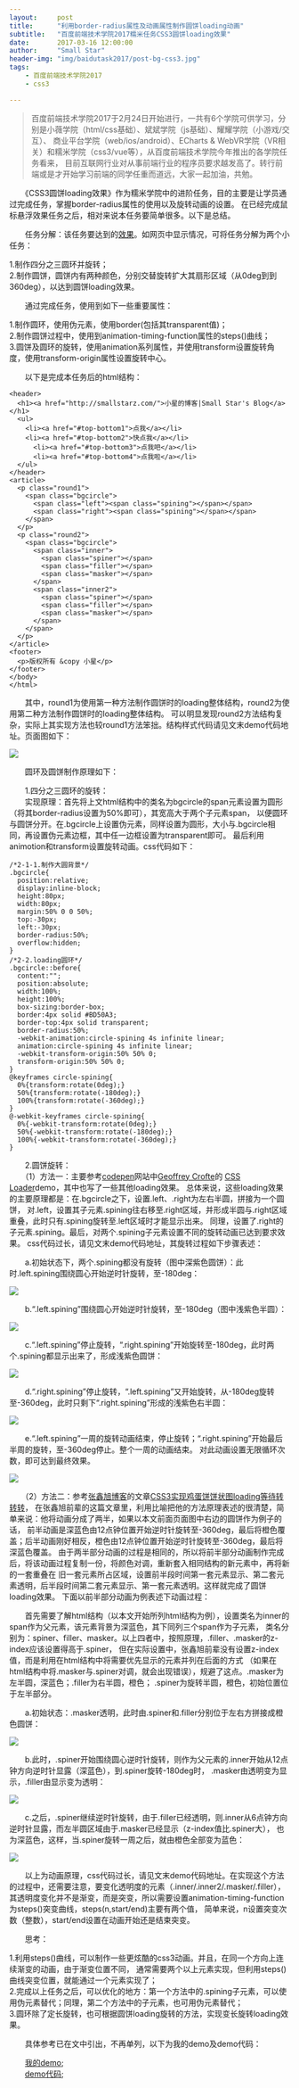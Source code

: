 ```yaml
---
layout:     post
title:      "利用border-radius属性及动画属性制作圆饼loading动画"
subtitle:   "百度前端技术学院2017糯米任务CSS3圆饼loading效果"
date:       2017-03-16 12:00:00
author:     "Small Star"
header-img: "img/baidutask2017/post-bg-css3.jpg"
tags:
    - 百度前端技术学院2017
    - css3

---
```


>百度前端技术学院2017于2月24日开始进行，一共有6个学院可供学习，分别是小薇学院（html/css基础）、斌斌学院（js基础）、耀耀学院（小游戏/交互）、
商业平台学院（web/ios/android）、ECharts & WebVR学院（VR相关）和糯米学院（css3/vue等），从百度前端技术学院今年推出的各学院任务看来，
目前互联网行业对从事前端行业的程序员要求越发高了。转行前端或是才开始学习前端的同学任重而道远，大家一起加油，共勉。

　　《CSS3圆饼loading效果》作为糯米学院中的进阶任务，目的主要是让学员通过完成任务，掌握border-radius属性的使用以及旋转动画的设置。
在已经完成鼠标悬浮效果任务之后，相对来说本任务要简单很多。以下是总结。

　　任务分解：该任务要达到的[效果](http://ife.baidu.com/course/detail/id/36)。如网页中显示情况，可将任务分解为两个小任务：

1.制作四分之三圆环并旋转；<br>
2.制作圆饼，圆饼内有两种颜色，分别交替旋转扩大其扇形区域（从0deg到到360deg），以达到圆饼loading效果。

　　通过完成任务，使用到如下一些重要属性：

1.制作圆环，使用伪元素，使用border(包括其transparent值)；<br>
2.制作圆饼过程中，使用到animation-timing-function属性的steps()曲线；<br>
3.圆饼及圆环的旋转，使用animation系列属性，并使用transform设置旋转角度，使用transform-origin属性设置旋转中心。

　　以下是完成本任务后的html结构：
    
	<header>
	  <h1><a href="http://smallstarz.com/">小星的博客|Small Star's Blog</a></h1>
	  <ul>
		<li><a href="#top-bottom1">点我</a></li>
		<li><a href="#top-bottom2">快点我</a></li>
		  <li><a href="#top-bottom3">点我吧</a></li>
		  <li><a href="#top-bottom4">点我啦</a></li>
	  </ul>
	</header>
	<article>
	  <p class="round1">
		<span class="bgcircle">
		  <span class="left"><span class="spining"></span></span>
		  <span class="right"><span class="spining"></span></span>
		</span>
	  </p>
	  <p class="round2">
		<span class="bgcircle">
		  <span class="inner">
			<span class="spiner"></span>
			<span class="filler"></span>
			<span class="masker"></span>
		  </span>
		  <span class="inner2">
			<span class="spiner"></span>
			<span class="filler"></span>
			<span class="masker"></span>
		  </span>
		</span>
	  </p>
	</article>
	<footer>
	  <p>版权所有 &copy 小星</p>
	</footer>
	</body>
	</html>

　　其中，round1为使用第一种方法制作圆饼时的loading整体结构，round2为使用第二种方法制作圆饼时的loading整体结构。
可以明显发现round2方法结构复杂，实际上其实现方法也较round1方法笨拙。结构样式代码请见文末demo代码地址。页面图如下：

![](/img/baidutask2017/post-nuomitask2-ym.jpg)

　　圆环及圆饼制作原理如下：

　　1.四分之三圆环的旋转：<br>
　　实现原理：首先将上文html结构中的类名为bgcircle的span元素设置为圆形（将其border-radius设置为50%即可），其宽高大于两个子元素span，
以便圆环与圆饼分开。在.bgcircle上设置伪元素，同样设置为圆形，大小与.bgcircle相同，再设置伪元素边框，其中任一边框设置为transparent即可。
最后利用animotion和transform设置旋转动画。css代码如下：

	/*2-1-1.制作大圆背景*/
	.bgcircle{
	  position:relative;
	  display:inline-block;
	  height:80px;
	  width:80px;
	  margin:50% 0 0 50%;
	  top:-30px;
	  left:-30px;
	  border-radius:50%;
	  overflow:hidden;
	}
	/*2-2.loading圆环*/
	.bgcircle::before{
	  content:"";
	  position:absolute;
	  width:100%;
	  height:100%;
	  box-sizing:border-box;
	  border:4px solid #BD50A3;
	  border-top:4px solid transparent;
	  border-radius:50%;
	  -webkit-animation:circle-spining 4s infinite linear;
	  animation:circle-spining 4s infinite linear;
	  -webkit-transform-origin:50% 50% 0;
	  transform-origin:50% 50% 0;
	}
	@keyframes circle-spining{
	  0%{transform:rotate(0deg);}
	  50%{transform:rotate(-180deg);}
	  100%{transform:rotate(-360deg);}
	}
	@-webkit-keyframes circle-spining{
	  0%{-webkit-transform:rotate(0deg);}
	  50%{-webkit-transform:rotate(-180deg);}
	  100%{-webkit-transform:rotate(-360deg);}
	}

　　2.圆饼旋转：<br>
　　（1）方法一：主要参考[codepen](http://codepen.io/)网站中[Geoffrey Crofte](http://codepen.io/CreativeJuiz/)的
[CSS Loader](http://codepen.io/CreativeJuiz/pen/vFBIh)demo，其中也写了一些其他loading效果。
总体来说，这些loading效果的主要原理都是：在.bgcircle之下，设置.left、.right为左右半圆，拼接为一个圆饼，
对.left，设置其子元素.spining往右移至.right区域，并形成半圆与.right区域重叠，此时只有.spining旋转至.left区域时才能显示出来。
同理，设置了.right的子元素.spining。最后，对两个.spining子元素设置不同的旋转动画已达到要求效果。
css代码过长，请见文末demo代码地址，其旋转过程如下步骤表述：

　　a.初始状态下，两个.spining都没有旋转（图中深紫色圆饼）：此时.left.spining围绕圆心开始逆时针旋转，至-180deg：

![](/img/baidutask2017/post-nuomitask2-1.jpg)

　　b.“.left.spining”围绕圆心开始逆时针旋转，至-180deg（图中浅紫色半圆）：

![](/img/baidutask2017/post-nuomitask2-2.jpg)

　　c.“.left.spining”停止旋转，“.right.spining”开始旋转至-180deg，此时两个.spining都显示出来了，形成浅紫色圆饼：

![](/img/baidutask2017/post-nuomitask2-3.jpg)

　　d.“.right.spining”停止旋转，“.left.spining”又开始旋转，从-180deg旋转至-360deg，此时只剩下“.right.spining”形成的浅紫色右半圆：

![](/img/baidutask2017/post-nuomitask2-4.jpg)

　　e.“.left.spining”一周的旋转动画结束，停止旋转；“.right.spining”开始最后半周的旋转，至-360deg停止。整个一周的动画结束。
对此动画设置无限循环次数，即可达到最终效果。

![](/img/baidutask2017/post-nuomitask2-5.jpg)

　　（2）方法二：参考[张鑫旭博客](http://www.zhangxinxu.com/)的文章[CSS3实现鸡蛋饼饼状图loading等待转转转](http://www.zhangxinxu.com/wordpress/2014/04/css3-pie-loading-waiting-animation/)，
在张鑫旭前辈的这篇文章里，利用比喻把他的方法原理表述的很清楚，简单来说：他将动画分成了两半，如果以本文前面页面图中右边的圆饼作为例子的话，
前半动画是深蓝色由12点钟位置开始逆时针旋转至-360deg，最后将橙色覆盖；后半动画刚好相反，橙色由12点钟位置开始逆时针旋转至-360deg，最后将深蓝色覆盖。
由于两半部分动画的过程是相同的，所以将前半部分动画制作完成后，将该动画过程复制一份，将颜色对调，重新套入相同结构的新元素中，再将新的一套重叠在
旧一套元素所占区域，设置前半段时间第一套元素显示、第二套元素透明，后半段时间第二套元素显示、第一套元素透明。这样就完成了圆饼loading效果。
下面以前半部分动画为例表述下动画过程：

　　首先需要了解html结构（以本文开始所列html结构为例），设置类名为inner的span作为父元素，该元素背景为深蓝色，其下同列三个span作为子元素，
类名分别为：spiner、filler、masker。以上四者中，按照原理，.filler、.masker的z-index应该设置得高于.spiner，
但在实际设置中，张鑫旭前辈没有设置z-index值，而是利用在html结构中将需要优先显示的元素并列在后面的方式
（如果在html结构中将.masker与.spiner对调，就会出现错误），规避了这点。.masker为左半圆，深蓝色；.filler为右半圆，橙色；
.spiner为旋转半圆，橙色，初始位置位于左半部分。

　　a.初始状态：.masker透明，此时由.spiner和.filler分别位于左右方拼接成橙色圆饼：

![](/img/baidutask2017/post-nuomitask2-6.jpg)

　　b.此时，.spiner开始围绕圆心逆时针旋转，则作为父元素的.inner开始从12点钟方向逆时针显露（深蓝色），到.spiner旋转-180deg时，
.masker由透明变为显示，.filler由显示变为透明：

![](/img/baidutask2017/post-nuomitask2-7.jpg)

　　c.之后，.spiner继续逆时针旋转，由于.filler已经透明，则.inner从6点钟方向逆时针显露，而左半圆区域由于.masker已经显示（z-index值比.spiner大），
也为深蓝色，这样，当.spiner旋转一周之后，就由橙色全部变为蓝色：

![](/img/baidutask2017/post-nuomitask2-8.jpg)

　　以上为动画原理，css代码过长，请见文末demo代码地址。在实现这个方法的过程中，还需要注意，要变化透明度的元素（.inner/.inner2/.masker/.filler），
其透明度变化并不是渐变，而是突变，所以需要设置animation-timing-function为steps()突变曲线，steps(n,start/end)主要有两个值，
简单来说，n设置突变次数（整数），start/end设置在动画开始还是结束突变。

　　思考：

1.利用steps()曲线，可以制作一些更炫酷的css3动画。并且，在同一个方向上连续渐变的动画，由于渐变位置不同，
通常需要两个以上元素实现，但利用steps()曲线突变位置，就能通过一个元素实现了；<br>
2.完成以上任务之后，可以优化的地方：第一个方法中的.spining子元素，可以使用伪元素替代；同理，第二个方法中的子元素，也可用伪元素替代；<br>
3.圆环除了定长旋转，也可根据圆饼loading旋转的方法，实现变长旋转loading效果。

　　具体参考已在文中引出，不再单列，以下为我的demo及demo代码：

　　[我的demo](http://smallstarz.com/baidutask-2017/nuomi-task2-loadingcircle/loadingcircle.html);<br>
　　[demo代码](https://github.com/smallstar92/baidutask-2017/tree/gh-pages/nuomi-task2-loadingcircle);

